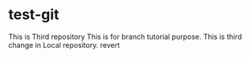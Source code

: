 # test-git
This is Third repository
This is for branch tutorial purpose.
This is third change  in Local repository.
revert
